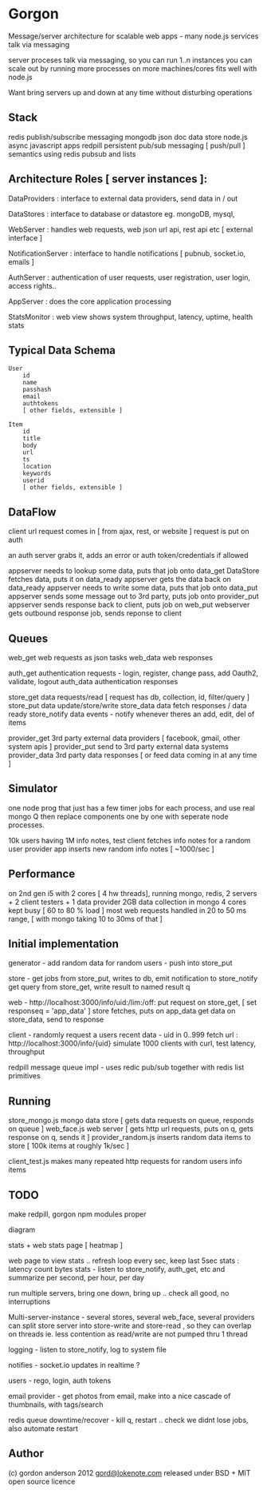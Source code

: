 Gorgon
======

Message/server architecture for scalable web apps - many node.js services talk via messaging

server proceses talk via messaging, so you can run 1..n instances
you can scale out by running more processes on more machines/cores
fits well with node.js

Want bring servers up and down at any time without disturbing operations


Stack
-----

redis           publish/subscribe messaging
mongodb         json doc data store
node.js         async javascript apps
redpill         persistent pub/sub messaging [ push/pull ] semantics using redis pubsub and lists


Architecture Roles [ server instances ]:
-----

DataProviders       : interface to external data providers, send data in / out

DataStores          : interface to database or datastore eg. mongoDB, mysql, 

WebServer           : handles web requests, web json url api, rest api etc [ external interface ]

NotificationServer  : interface to handle notifications [ pubnub, socket.io, emails ]

AuthServer          : authentication of user requests, user registration, user login, access rights..

AppServer           : does the core application processing

StatsMonitor        : web view shows system throughput, latency, uptime, health stats


Typical Data Schema
-----

    User
        id
        name
        passhash
        email
        authtokens
        [ other fields, extensible ]

    Item
        id
        title
        body
        url
        ts  
        location
        keywords
        userid
        [ other fields, extensible ]


DataFlow
-----

client url request comes in [ from ajax, rest, or website ]
request is put on auth

an auth server grabs it, adds an error or auth token/credentials if allowed

appserver needs to lookup some data, puts that job onto data_get 
DataStore fetches data, puts it on data_ready
appserver gets the data back on data_ready
appserver needs to write some data, puts that job onto data_put 
appserver sends some message out to 3rd party, puts job onto provider_put
appserver sends response back to client, puts job on web_put
webserver gets outbound response job, sends reponse to client


Queues
-----

web_get         web requests as json tasks
web_data        web responses

auth_get        authentication requests - login, register, change pass, add Oauth2, validate, logout
auth_data       authentication responses

store_get       data requests/read [ request has db, collection, id, filter/query ]
store_put       data update/store/write
store_data      data fetch responses / data ready
store_notify    data events - notify whenever theres an add, edit, del of items

provider_get    3rd party external data providers [ facebook, gmail, other system apis ]
provider_put    send to 3rd party external data systems 
provider_data   3rd party data responses [ or feed data coming in at any time ]


Simulator
-----

one node prog that just has a few timer jobs for each process, and use real mongo Q
then replace components one by one with seperate node processes.

10k users having 1M info notes, 
test client fetches info notes for a random user
provider app inserts new random info notes [ ~1000/sec ]

Performance
-----

on 2nd gen i5 with 2 cores [ 4 hw threads], 
running mongo, redis, 2 servers + 2 client testers + 1 data provider
2GB data collection in mongo
4 cores kept busy [ 60 to 80 % load ]
most web requests handled in 20 to 50 ms range, [ with mongo taking 10 to 30ms of that ]


Initial implementation
-----

generator - 
add random data for random users - push into store_put

store - 
get jobs from store_put, writes to db, emit notification to store_notify
get query from store_get, write result to named result q

web - 
http://localhost:3000/info/uid:/lim:/off:
put request on store_get, [ set responseq = 'app_data' ]
store fetches, puts on app_data
get data on store_data, send to response

client - 
randomly request a users recent data - 
uid in 0..999 fetch url : http://localhost:3000/info/{uid} 
simulate 1000 clients with curl, test latency, throughput

redpill message queue impl - 
uses redic pub/sub together with redis list primitives


Running
-----

store_mongo.js          mongo data store [ gets data requests on queue, responds on queue ]
web_face.js             web server [ gets http url requests, puts on q, gets response on q, sends it ]
provider_random.js      inserts random data items to store [ 100k items at roughly 1k/sec ]

client_test.js          makes many repeated http requests for random users info items


TODO
-----

make redpill, gorgon npm modules proper

diagram

stats + web stats page [ heatmap ]

web page to view stats .. refresh loop every sec, keep last 5sec
stats : latency count bytes
stats - listen to store_notify, auth_get, etc and summarize per second, per hour, per day

run multiple servers, bring one down, bring up .. check all good, no interruptions

Multi-server-instance - several stores, several web_face, several providers
can split store server into store-write and store-read ,
so they can overlap on threads ie. less contention as read/write are not pumped thru 1 thread


logging - listen to store_notify, log to system file

notifies - socket.io updates in realtime ?

users - rego, login, auth tokens

email provider - get photos from email, make into a nice cascade of thumbnails, with tags/search

redis queue downtime/recover - kill q, restart .. check we didnt lose jobs, also automate restart

Author
----

(c) gordon anderson 2012
gord@lokenote.com
released under BSD + MIT open source licence

